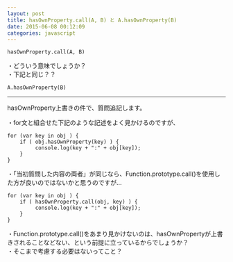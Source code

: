 ```yaml
---
layout: post
title: hasOwnProperty.call(A, B) と A.hasOwnProperty(B)
date: 2015-06-08 00:12:09
categories: javascript
---
```

<!-- {% raw %} -->
<pre><code>hasOwnProperty.call(A, B)
</code></pre>

<p>・どういう意味でしょうか？<br>
・下記と同じ？？</p>

<pre><code>A.hasOwnProperty(B)
</code></pre>

<hr>

<p>hasOwnProperty上書きの件で、質問追記します。</p>

<p>・for文と組合せた下記のような記述をよく見かけるのですが、</p>

<pre><code>for (var key in obj ) {
    if ( obj.hasOwnProperty(key) ) {
         console.log(key + ":" + obj[key]);
    }
}
</code></pre>

<p>・「当初質問した内容の両者」が同じなら、Function.prototype.call()を使用した方が良いのではないかと思うのですが…</p>

<pre><code>for (var key in obj ) {
    if ( hasOwnProperty.call(obj, key) ) {
         console.log(key + ":" + obj[key]);
    }
}
</code></pre>

<p>・Function.prototype.call()をあまり見かけないのは、hasOwnPropertyが上書きされることなどない、という前提に立っているからでしょうか？<br>
・そこまで考慮する必要はないってこと？</p>
<!-- {% endraw %} -->
